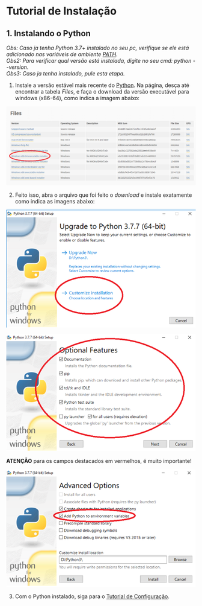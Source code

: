 # Tutorial de Instalação 

## 1. Instalando o Python
*Obs: Caso ja tenha Python 3.7+ instalado no seu pc, verifique se ele está adicionado nas variáveis de ambiente [PATH](https://www.ownard.com.br/back-end/iniciante-adicionando-python-ao-path-no-windows-10/).*<br/>
*Obs2: Para verificar qual versão está instalada, digite no seu cmd: python --version*.<br/>
*Obs3: Caso ja tenha instalado, pule esta etapa.*<br/>


1. Instale a versão estável mais recente do [Python](https://www.python.org/downloads/release/python-377/). Na página, desça até
encontrar a tabela *Files*, e faça o download da versão executável para windows (x86-64), como indica a imagem abaixo:

![alt text](https://github.com/SamuelBFG/tibia-tools/blob/master/Trainer/tutorial/imgs/tut0.png?raw=true "Download last release Python")

2. Feito isso, abra o arquivo que foi feito o *download* e instale exatamente como indica as imagens abaixo:

![alt text](https://github.com/SamuelBFG/tibia-tools/blob/master/Trainer/tutorial/imgs/tut1.png?raw=true "Python install")

![alt text](https://github.com/SamuelBFG/tibia-tools/blob/master/Trainer/tutorial/imgs/tut2.png?raw=true "Python install")

**ATENÇÃO** para os campos destacados em vermelhos, é muito importante!

![alt text](https://github.com/SamuelBFG/tibia-tools/blob/master/Trainer/tutorial/imgs/tut3.png?raw=true "Python install")

3. Com o Python instalado, siga para o [Tutorial de Configuração](https://github.com/SamuelBFG/tibia-tools/blob/master/Trainer/tutorial/tut_1.md).
